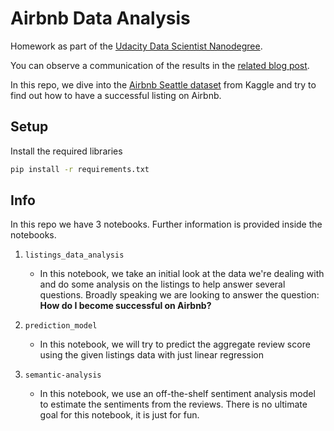 # Airbnb Data Analysis

Homework as part of the [Udacity Data Scientist Nanodegree](https://www.udacity.com/course/data-scientist-nanodegree--nd025).

You can observe a communication of the results in the [related blog post](https://aaronlws.medium.com/a-few-data-based-tips-for-being-successful-on-airbnb-4d9fa23f6b13).

In this repo, we dive into the [Airbnb Seattle dataset](https://www.kaggle.com/airbnb/seattle) from Kaggle and try to find out how to have a successful listing on Airbnb.

## Setup

Install the required libraries

```bash
pip install -r requirements.txt
```

## Info

In this repo we have 3 notebooks. Further information is provided inside the notebooks.

1. `listings_data_analysis`
    * In this notebook, we take an initial look at the data we're dealing with and do some analysis on the listings to help answer several questions. Broadly speaking we are looking to answer the question: **How do I become successful on Airbnb?**

2. `prediction_model`
    * In this notebook, we will try to predict the aggregate review score using the given listings data with just linear regression

3. `semantic-analysis`
    * In this notebook, we use an off-the-shelf sentiment analysis model to estimate the sentiments from the reviews. There is no ultimate goal for this notebook, it is just for fun.
